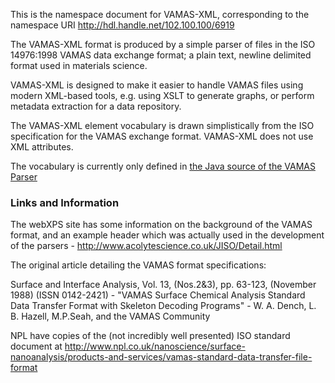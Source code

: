 This is the namespace document for VAMAS-XML, corresponding to the namespace URI http://hdl.handle.net/102.100.100/6919

The VAMAS-XML format is produced by a simple parser of files in the ISO 14976:1998 VAMAS data exchange format; a plain text, newline delimited format used in materials science.

VAMAS-XML is designed to make it easier to handle VAMAS files using modern XML-based tools, e.g. using XSLT to generate graphs, or perform metadata extraction for a data repository.

The VAMAS-XML element vocabulary is drawn simplistically from the ISO specification for the VAMAS exchange format. VAMAS-XML does not use XML attributes.

The vocabulary is currently only defined in [the Java source of the VAMAS Parser](http://code.google.com/p/ands-la-trobe/source/browse/trunk/dc19/VAMASParser/src/au/edu/latrobe/cmss/vamas/VAMASParser.java#151)

### Links and Information ###

The webXPS site has some information on the background of the VAMAS format, and an example header which was actually used in the development of the parsers - http://www.acolytescience.co.uk/JISO/Detail.html


The original article detailing the VAMAS format specifications:

Surface and Interface Analysis, Vol. 13, (Nos.2&3), pp. 63-123, (November 1988) (ISSN 0142-2421) - "VAMAS Surface Chemical Analysis Standard Data Transfer Format with Skeleton Decoding Programs" - W. A. Dench, L. B. Hazell, M.P.Seah, and the VAMAS Community

NPL have copies of the (not incredibly well presented) ISO standard document at http://www.npl.co.uk/nanoscience/surface-nanoanalysis/products-and-services/vamas-standard-data-transfer-file-format

